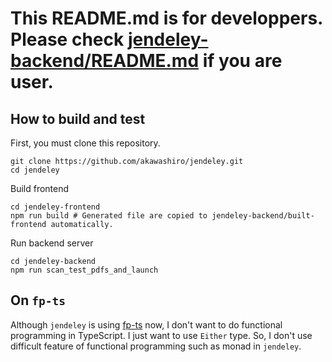 # This README.md is for developpers. Please check [jendeley-backend/README.md](jendeley-backend/README.md) if you are user.

## How to build and test
First, you must clone this repository.
```
git clone https://github.com/akawashiro/jendeley.git
cd jendeley
```

Build frontend
```
cd jendeley-frontend
npm run build # Generated file are copied to jendeley-backend/built-frontend automatically.
```

Run backend server
```
cd jendeley-backend
npm run scan_test_pdfs_and_launch
```

## On `fp-ts`
Although `jendeley` is using [fp-ts](https://gcanti.github.io/fp-ts/) now, I don't want to do functional programming in TypeScript. I just want to use `Either` type. So, I don't use difficult feature of functional programming such as monad in `jendeley`.
